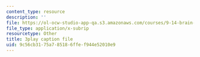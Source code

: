 ```yaml
---
content_type: resource
description: ''
file: https://ol-ocw-studio-app-qa.s3.amazonaws.com/courses/9-14-brain-structure-and-its-origins-spring-2014/9c56cb3175a785186ffef944e52010e9_555139.srt
file_type: application/x-subrip
resourcetype: Other
title: 3play caption file
uid: 9c56cb31-75a7-8518-6ffe-f944e52010e9
---
```

